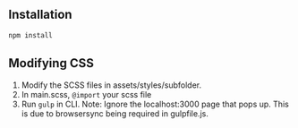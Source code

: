 
## Installation
```bash
npm install
```

## Modifying CSS
1. Modify the SCSS files in assets/styles/subfolder.
2. In main.scss, `@import` your scss file
3. Run `gulp` in CLI.
Note: Ignore the localhost:3000 page that pops up. This is due to browsersync being required in gulpfile.js.
